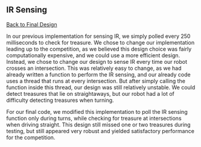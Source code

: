 ## IR Sensing

[Back to Final Design](https://nas256.github.io/ece3400_team13/Final_Design/finaldesign_home)

In our previous implementation for sensing IR, we simply polled every 250 milliseconds to check for treasure. We chose to change our implementation leading up to the competition, as we believed this design choice was fairly computationally expensive, and we could use a more efficient design. Instead, we chose to change our design to sense IR every time our robot crosses an intersection. This was relatively easy to change, as we had already written a function to perform the IR sensing, and our already code uses a thread that runs at every intersection. But after simply calling the function inside this thread, our design was still relatively unstable. We could detect treasures that lie on straightaways, but our robot had a lot of difficulty detecting treasures when turning. 

For our final code, we modified this implementation to poll the IR sensing function only during turns, while checking for treasure at intersections when driving straight. This design still missed one or two treasures during testing, but still appeared very robust and yielded satisfactory performance for the competition.
